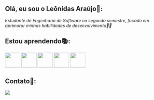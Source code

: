 ## Olá, eu sou o Leônidas Araújo👋:
*Estudante de Engenharia de Software no segundo semestre, focado em aprimorar minhas habilidades de desenvolvimento👨‍💻*

 ## Estou aprendendo📚:
<img loading="lazy" src="https://cdn.jsdelivr.net/gh/devicons/devicon@latest/icons/python/python-original.svg" width="50" heigth="50" /> <img loading="lazy" src="https://cdn.jsdelivr.net/gh/devicons/devicon@latest/icons/html5/html5-original.svg" width="50" heigth="50"> <img src="https://cdn.jsdelivr.net/gh/devicons/devicon@latest/icons/css3/css3-original.svg" width="50" heigth="50"/> <img loading="lazy" src="https://cdn.jsdelivr.net/gh/devicons/devicon@latest/icons/git/git-original.svg" width="50" heigth="50" /> <img loading="lazy" src="https://cdn.jsdelivr.net/gh/devicons/devicon@latest/icons/github/github-original.svg" width="50" heigth="50"/>
## Contato📩:
<a href = "mailto:leonidasaraujo19@gmail.com"><img loading="lazy" src="https://img.shields.io/badge/Gmail-D14836?style=for-the-badge&logo=gmail&logoColor=white" target="_blank"></a>
          

